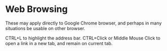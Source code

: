 # Web Browsing

These may apply directly to Google Chrome browser, and perhaps in many situations be usable on other browser.

CTRL+L to highlight the address bar.
CTRL+Click or Middle Mouse Click to open a link in a new tab, and remain on current tab.
